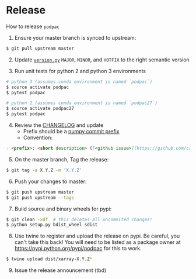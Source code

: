 # Release

How to release `podpac`

1. Ensure your master branch is synced to upstream:

```bash
$ git pull upstream master
```

2. Update [`version.py`](podpac/version.py) `MAJOR`, `MINOR`, and `HOTFIX` to the right semantic version

3. Run unit tests for python 2 and python 3 environments

```bash
# python 3 (assumes conda environment is named `podpac`)
$ source activate podpac
$ pytest podpac             

# python 2 (assumes conda environment is named `podpac27`)
$ source activate podpac27
$ pytest podpac
```

4. Review the [CHANGELOG](CHANGELOG.md) and update
    - Prefix should be a [numpy commit prefix](https://docs.scipy.org/doc/numpy/dev/gitwash/development_workflow.html#writing-the-commit-message)
    - Convention:
```markdown
- <prefix>: <short description> ([<github issue>](https://github.com/creare-com/podpac/issues/<issue#>))
```
5. On the master branch, Tag the release:

```bash
$ git tag -a X.Y.Z -m 'X.Y.Z'
```

6. Push your changes to master:

```bash
$ git push upstream master
$ git push upstream --tags
```

7. Build source and binary wheels for pypi:

```bash
$ git clean -xdf  # this deletes all uncommited changes!
$ python setup.py bdist_wheel sdist
```

8. Use twine to register and upload the release on pypi. Be careful, you can't
take this back! You will need to be listed as a package owner at
https://pypi.python.org/pypi/podpac for this to work.

```bash
$ twine upload dist/xarray-X.Y.Z*
```

9. Issue the release announcement (tbd)
